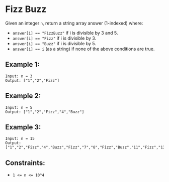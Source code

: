 # Fizz Buzz

Given an integer `n`, return a string array answer (1-indexed) where:

* `answer[i] == "FizzBuzz"` if i is divisible by 3 and 5.
* `answer[i] == "Fizz"` if i is divisible by 3.
* `answer[i] == "Buzz"` if i is divisible by 5.
* `answer[i] == i` (as a string) if none of the above conditions are true.

## Example 1:

```
Input: n = 3
Output: ["1","2","Fizz"]
```

## Example 2:

```
Input: n = 5
Output: ["1","2","Fizz","4","Buzz"]
```

## Example 3:

```
Input: n = 15
Output: ["1","2","Fizz","4","Buzz","Fizz","7","8","Fizz","Buzz","11","Fizz","13","14","FizzBuzz"]
```

## Constraints:

* `1 <= n <= 10^4`
